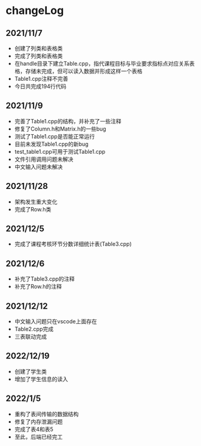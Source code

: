 # changeLog
## 2021/11/7
* 创建了列类和表格类
* 完成了列类和表格类
* 在handle目录下建立Table.cpp，指代课程目标与毕业要求指标点对应关系表格，存储未完成，但可以读入数据并形成这样一个表格
* Table1.cpp注释不完善
* 今日共完成194行代码
## 2021/11/9
* 完善了Table1.cpp的结构，并补充了一些注释
* 修复了Column.h和Matrix.h的一些bug
* 测试了Table1.cpp是否能正常运行
* 目前未发现Table1.cpp的新bug
* test_table1.cpp可用于测试Table1.cpp
* 文件引用调用问题未解决
* 中文输入问题未解决
## 2021/11/28
* 架构发生重大变化
* 完成了Row.h类
## 2021/12/5
* 完成了课程考核环节分数详细统计表(Table3.cpp)
## 2021/12/6
* 补充了Table3.cpp的注释
* 补充了Row.h的注释
## 2021/12/12
* 中文输入问题只在vscode上面存在
* Table2.cpp完成
* 三表联动完成
## 2022/12/19
* 创建了学生类
* 增加了学生信息的读入
## 2022/1/5
* 重构了表间传输的数据结构
* 修复了内存泄漏问题
* 完成了表4和表5
* 至此，后端已经完工